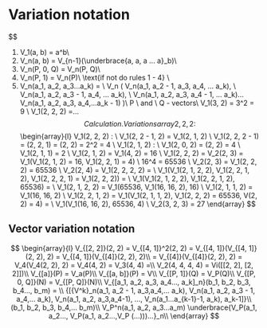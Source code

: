 # Variation notation
$$ 
1. V_1(a, b) = a^b\\
2. V_n(a, b) = V_{n-1}(\underbrace{a, a, a ... a}_b)\\
3. V_n(P, 0, Q) = V_n(P, Q)\\
4. V_n(P, 1) = V_n(P)\\
\text{if not do rules 1 - 4} \\
5. V_n(a_1, a_2, a_3...a_k) = \\
V_n
(
    V_n(a_1, a_2 - 1, a_3, a_4, ... a_k), \\
    V_n(a_1, a_2, a_3 - 1, a_4, ... a_k), \\
    V_n(a_1, a_2, a_3, a_4 - 1, ... a_k)...
    V_n(a_1, a_2, a_3, a_4,...a_k - 1)
)\\
P \ and \ Q  - vectors\\
V_1(3, 2) = 3^2 = 9 \\
V_1(2, 2, 2) =...
$$
Calculation.
Variations array {2, 2, 2} :
$$
\begin{array}{l}
V_1(2, 2, 2) : \\
V_1(2, 2 - 1, 2) = V_1(2, 1, 2) \\
V_1(2, 2, 2 - 1) = (2, 2, 1) = (2, 2) = 2^2 = 4 \\
V_1(2, 1, 2) : \\
V_1(2, 0, 2) = (2, 2) = 4 \\
V_1(2, 1, 1) = 2 \\
V_1(2, 1, 2) = V_1(4, 2) = 16 \\
V_1(2, 2, 2) = V_2(2, 3) = V_1(V_1(2, 1, 2) = 16, V_1(2, 2, 1) = 4) \\
16^4 = 65536 \\
V_2(2, 3) = V_1(2, 2, 2) = 65536 \\
V_2(2, 4) = V_1(2, 2, 2, 2) = \\
V_1(V_1(2, 1, 2, 2), V_1(2, 2, 1, 2), V_1(2, 2, 2, 1)
= V_1(2, 2, 2)) = \\
V_1(V_1(2, 1, 2, 2), V_1(2, 2, 1, 2), 65536) = \\
V_1(2, 1, 2, 2) = V_1(65536, V_1(16, 16, 2), 16) \\
V_1(2, 1, 1, 2) = V_1(16, 16, 2) \\
V_1(2, 2, 1, 2) = V_1(V_1(2, 1, 1, 2), V_1(2, 2,  2) = 
65536, V(2, 2) = 4) = \\
V_1(V_1(16, 16, 2), 65536, 4) \\
V_2(3, 2, 3) = 27
\end{array}
$$
## Vector variation notation
$$
 \begin{array}{l}
V_{[2, 2]}(2, 2) = V_{[4, 1]}^2(2, 2) = V_{[4, 1]}(V_{[4, 1]}(2, 2), 2) = V_{[4, 1]}(V_{[4]}(2, 2), 2)\\ = V_{[4]}(V_{[4]}(2, 2), 2) = 
V_4(V_4(2, 2), 2) = V_4(4, 2) = 
V_3(4, 4) =\\ V_2(4, 4, 4, 4) = Vi([[2, 2], [2, 2]])\\
V_{[a]}(P) = V_a(P)\\
V_{[a, b]}(P) = V\\
V_{[P, 1]}(Q) = V_P(Q)\\
V_{[P, 0, Q]}(N) = V_{[P, Q]}(N)\\
V_{[a_1, a_2, a_3, a_4..., a_k]_n}(b_1, b_2, b_3, b_4..., b_m) = \\
{[{V^k}_n(a_1, a_2 - 1, a_3,a_4,... a_k), V_n(a_1, a_2, a_3 - 1, a_4,... a_k),
 V_n(a_1, a_2, a_3,a_4-1), ..., V_n(a_1...a_{k-1}-1, a_k), a_k-1]}\\
 (b_1, b_2, b_3, b_4,... b_m)\\
 V_P^n(a_1, a_2, a_3...a_m)
 \underbrace{V_P(a_1, a_2..., V_P(a_1, a_2...,V_P
 (...)))...}_n\\
\end{array}
$$